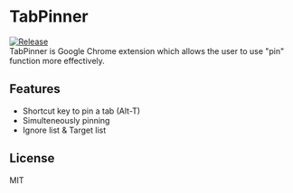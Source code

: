 # TabPinner
[![Release](https://img.shields.io/github/release/IzumiSy/TabPinner.svg)](https://github.com/IzumiSy/TabPinner/releases)  
TabPinner is Google Chrome extension which allows the user to use "pin" function more effectively.

## Features
- Shortcut key to pin a tab (Alt-T)
- Simulteneously pinning
- Ignore list & Target list

## License
MIT
